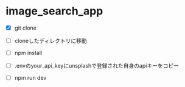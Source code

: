 # image_search_app

- [x] git clone
- [ ] cloneしたディレクトリに移動
- [ ] npm install
- [ ] .envのyour_api_keyにunsplashで登録された自身のapiキーをコピー
- [ ] npm run dev

 




